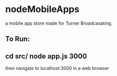 nodeMobileApps
==============

a mobile app store made for Turner Broadcasating. 

To Run:
-----
cd src/
node app.js 3000
-----

then navigate to localhost:3000 in a web browser
